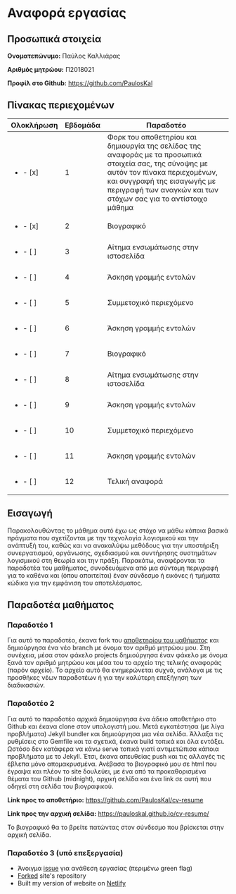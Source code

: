 # Αναφορά εργασίας


## Προσωπικά στοιχεία

**Ονοματεπώνυμο:** Παύλος Καλλιάρας

**Αριθμός μητρώου:** Π2018021

**Προφίλ στο Github:** https://github.com/PaulosKal


## Πίνακας περιεχομένων

| Ολοκλήρωση | Εβδομάδα | Παραδοτέο |
| --- | --- | --- |
| <ul><li>- [x] </li></ul> | 1 | Φορκ του αποθετηρίου και δημιουργία της σελίδας της αναφοράς με τα προσωπικά στοιχεία σας, της σύνοψης με αυτόν τον πίνακα περιεχομένων, και συγγραφή της εισαγωγής με περιγραφή των αναγκών και των στόχων σας για το αντίστοιχο μάθημα |
| <ul><li>- [x] </li></ul> | 2 | Βιογραφικό |
| <ul><li>- [ ] </li></ul> | 3 | Αίτημα ενσωμάτωσης στην ιστοσελίδα |
| <ul><li>- [ ] </li></ul> | 4 | Άσκηση γραμμής εντολών |
| <ul><li>- [ ] </li></ul> | 5 | Συμμετοχικό περιεχόμενο |
| <ul><li>- [ ] </li></ul> | 6 | Άσκηση γραμμής εντολών |
| <ul><li>- [ ] </li></ul> | 7 | Βιογραφικό |
| <ul><li>- [ ] </li></ul> | 8 | Αίτημα ενσωμάτωσης στην ιστοσελίδα |
| <ul><li>- [ ] </li></ul> | 9 | Άσκηση γραμμής εντολών |
| <ul><li>- [ ] </li></ul> | 10 | Συμμετοχικό περιεχόμενο |
| <ul><li>- [ ] </li></ul> | 11 | Άσκηση γραμμής εντολών |
| <ul><li>- [ ] </li></ul> | 12 | Τελική αναφορά |


## Εισαγωγή

Παρακολουθώντας το μάθημα αυτό έχω ως στόχο να μάθω κάποια βασικά πράγματα που σχετίζονται με την τεχνολογία λογισμικού και την ανάπτυξή του, καθώς και να ανακαλύψω μεθόδους για την υποστήριξη συνεργατισμού, οργάνωσης, σχεδιασμού και συντήρησης συστημάτων λογισμικού στη θεωρία και την πράξη. Παρακάτω, αναφέρονται τα παραδοτέα του μαθήματος, συνοδευόμενα από μια σύντομη περιγραφή για το καθένα και (όπου απαιτείται) έναν σύνδεσμο ή εικόνες ή τμήματα κώδικα για την εμφάνιση του αποτελέσματος.



## Παραδοτέα μαθήματος


### Παραδοτέο 1

Για αυτό το παραδοτέο, έκανα fork του [αποθετηρίου του μαθήματος](https://github.com/courses-ionio/sw) και δημιούργησα ένα νέο branch με όνομα τον αριθμό μητρώου μου. Στη συνέχεια, μέσα στον φάκελο projects δημιούργησα έναν φάκελο με όνομα ξανά τον αριθμό μητρώου και μέσα του το αρχείο της τελικής αναφοράς (παρόν αρχείο). Το αρχείο αυτό θα ενημερώνεται συχνά, ανάλογα με τις προσθήκες νέων παραδοτέων ή για την καλύτερη επεξήγηση των διαδικασιών.

### Παραδοτέο 2

Για αυτό το παραδοτέο αρχικά δημιούργησα ένα άδειο αποθετήριο στο Github και έκανα clone στον υπολογιστή μου. Μετά εγκατέστησα (με λίγα προβλήματα) Jekyll bundler και δημιούργησα μια νέα σελίδα. Άλλαξα τις ρυθμίσεις στο Gemfile και τα σχετικά, έκανα build τοπικά και όλα εντάξει. Ωστόσο δεν κατάφερα να κάνω serve τοπικά γιατί αντιμετώπισα κάποια προβλήματα με το Jekyll. Έτσι, έκανα απευθείας push και τις αλλαγές τις έβλεπα μόνο απομακρυσμένα. Ανέβασα το βιογραφικό μου σε html που έγραψα και πλέον το site δουλεύει, με ένα από τα προκαθορισμένα θέματα του Github (midnight), αρχική σελίδα και ένα link σε αυτή που οδηγεί στη σελίδα του βιογραφικού.

**Link προς το αποθετήριο:** https://github.com/PaulosKal/cv-resume

**Link προς την αρχική σελίδα:** https://pauloskal.github.io/cv-resume/

Το βιογραφικό θα το βρείτε πατώντας στον σύνδεσμο που βρίσκεται στην αρχική σελίδα.


### Παραδοτέο 3 (υπό επεξεργασία)

- Άνοιγμα [issue](https://github.com/ioniodi/sitegr/issues/32) για ανάθεση εργασίας (περιμένω green flag)
- [Forked](https://github.com/PaulosKal/sitegr) site's repository
- Built my version of website on [Netlify](https://compassionate-banach-64b6db.netlify.app)
